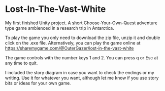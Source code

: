 # Lost-In-The-Vast-White
My first finished Unity project. A short Choose-Your-Own-Quest adventure type game ambienced in a research trip in Antarctica.

To play the game you only need to download the zip file, unzip it and double click on the .exe file.
Alternatively, you can play the game online at https://sharemygame.com/@OuterGazer/lost-in-the-vast-white

The game controls with the number keys 1 and 2. You can press q or Esc at any time to quit.

I included the story diagram in case you want to check the endings or my writing. Use it for whatever you want, although let me know if you use story bits or ideas for your own game.
